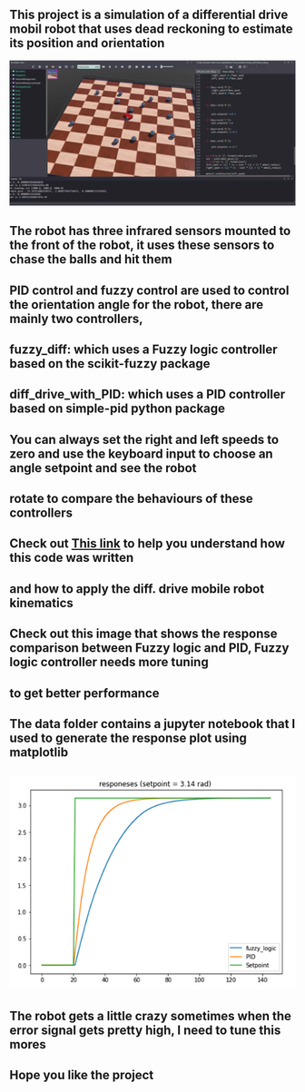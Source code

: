 ## This project is a simulation of a differential drive mobil robot that uses dead reckoning to estimate its position and orientation
![alt text](Simulation.png "The robot on PID control")
## The robot has three infrared sensors mounted to the front of the robot, it uses these sensors to chase the balls and hit them
## PID control and fuzzy control are used to control the orientation angle for the robot, there are mainly two controllers, 
## fuzzy_diff: which uses a Fuzzy logic controller based on the scikit-fuzzy package
## diff_drive_with_PID: which uses a PID controller based on simple-pid python package
## You can always set the right and left speeds to zero and use the keyboard input to choose an angle setpoint and see the robot
## rotate to compare the behaviours of these controllers
## Check out [This link](https://www.youtube.com/watch?v=CDOrTKQAOqs&ab_channel=KajalGada) to help you understand how this code was written
## and how to apply the diff. drive mobile robot kinematics 
## Check out this image that shows the response comparison between Fuzzy logic and PID, Fuzzy logic controller needs more tuning 
## to get better performance
## The data folder contains a jupyter notebook that I used to generate the response plot using matplotlib
## ![alt text](responses.png "PID vs Fuzzy")
## The robot gets a little crazy sometimes when the error signal gets pretty high, I need to tune this mores
## Hope you like the project 
